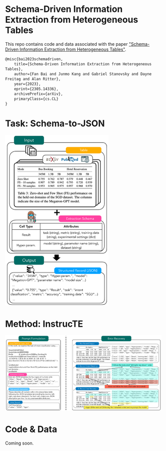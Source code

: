Schema-Driven Information Extraction from Heterogeneous Tables
===============================================================================

This repo contains code and data associated with the paper ["Schema-Driven Information Extraction from Heterogeneous Tables"](https://arxiv.org/abs/2305.14336).
```
@misc{bai2023schemadriven,
    title={Schema-Driven Information Extraction from Heterogeneous Tables},
    author={Fan Bai and Junmo Kang and Gabriel Stanovsky and Dayne Freitag and Alan Ritter},
    year={2023},
    eprint={2305.14336},
    archivePrefix={arXiv},
    primaryClass={cs.CL}
}
```

# Task: Schema-to-JSON

<img src="figures/task.png" height="550">


# Method: InstrucTE

<img src="figures/method.png" >

# Code & Data
Coming soon.

